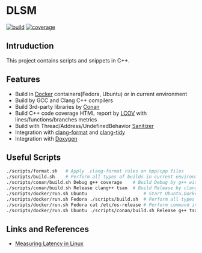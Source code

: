 # DLSM

[![build](https://github.com/pkarneliuk/dlsm/actions/workflows/ci.yml/badge.svg)](https://github.com/pkarneliuk/dlsm/actions/workflows/ci.yml)
[![coverage](https://codecov.io/gh/pkarneliuk/dlsm/branch/master/graph/badge.svg)](https://codecov.io/gh/pkarneliuk/dlsm)

## Intruduction
This project contains scripts and snippets in C++.

## Features
 - Build in [Docker](https://www.docker.com/resources/what-container/) containers(Fedora, Ubuntu) or in current environment
 - Build by GCC and Clang C++ compilers
 - Build 3rd-party libraries by [Conan](https://docs.conan.io/en/latest/introduction.html)
 - Build C++ code coverage HTML report by [LCOV](https://github.com/linux-test-project/lcov) with lines/functions/branches metrics
 - Build with Thread/Address/UndefinedBehavior [Sanitizer](https://github.com/google/sanitizers)
 - Integration with [clang-format](https://clang.llvm.org/docs/ClangFormat.html) and [clang-tidy](https://clang.llvm.org/extra/clang-tidy/)
 - Integration with [Doxygen](https://github.com/doxygen/doxygen)

## Useful Scripts
```sh
./scripts/format.sh   # Apply .clang-format rules on hpp/cpp files
./scripts/build.sh    # Perform all types of builds in current environment
./scripts/conan/build.sh Debug g++ coverage    # Build Debug by g++ with code coverage
./scripts/conan/build.sh Release clang++ tsan  # Build Release by clang++ with ThreadSanitizer
./scripts/docker/run.sh Ubuntu                     # Start Ubuntu.Dockerfile container in interactive mode
./scripts/docker/run.sh Fedora ./scripts/build.sh  # Perform all types of builds in Docker container
./scripts/docker/run.sh Fedora cat /etc/os-release # Perform command in Fedora.Dockerfile container
./scripts/docker/run.sh Ubuntu ./scripts/conan/build.sh Release g++ tsan ./build-ubuntu-tsan
```

## Links and References
 - [Measuring Latency in Linux](http://btorpey.github.io/blog/2014/02/18/clock-sources-in-linux/)
